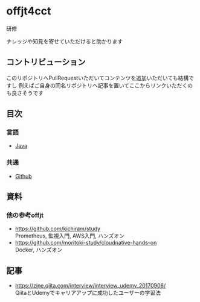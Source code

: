 # offjt4cct

研修

ナレッジや知見を寄せていただけると助かります

## コントリビューション

このリポジトリへPullRequestいただいてコンテンツを追加いただいても結構ですし
例えばご自身の同名リポジトリへ記事を置いてここからリンクいただくのも良さそうです

## 目次

### 言語

- [Java](./java/README.md)

### 共通

- [Github](./github/README.md)

## 資料

### 他の参考offjt

- https://github.com/kichiram/study  
Prometheus, 監視入門, AWS入門, ハンズオン
- https://github.com/moritoki-study/cloudnative-hands-on  
Docker, ハンズオン

## 記事
- https://zine.qiita.com/interview/interview_udemy_20170906/  
QiitaとUdemyでキャリアアップに成功したユーザーの学習法
